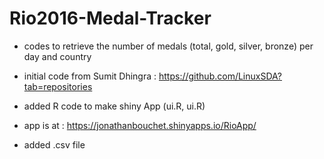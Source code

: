 # Rio2016-Medal-Tracker
- codes to retrieve the number of medals (total, gold, silver, bronze) per day and country
- initial code from Sumit Dhingra : https://github.com/LinuxSDA?tab=repositories

- added R code to make shiny App (ui.R, ui.R)
- app is at : https://jonathanbouchet.shinyapps.io/RioApp/
- added .csv file
